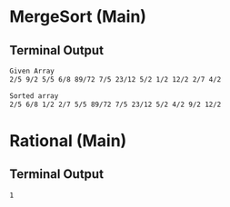 # MergeSort (Main)

## Terminal Output

```bash
Given Array
2/5 9/2 5/5 6/8 89/72 7/5 23/12 5/2 1/2 12/2 2/7 4/2 

Sorted array
2/5 6/8 1/2 2/7 5/5 89/72 7/5 23/12 5/2 4/2 9/2 12/2 
```

# Rational (Main)

## Terminal Output

```bash
1
```